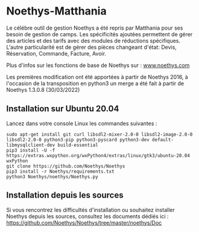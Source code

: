 Noethys-Matthania
==================
Le célébre outil de gestion Noethys a été repris par Matthania pour ses besoin de gestion de camps.
Les spécificités ajoutées permettent de gérer des articles et des tarifs avec des modules de réductions spécifiques.
L'autre particularité est de gérer des pièces changeant d'état: Devis, Réservation, Commande, Facture, Avoir.

Plus d'infos sur les fonctions de base de Noethys sur : www.noethys.com

Les premières modification ont été apportées à partir de Noethys 2016, à l'occasion de la transposition en python3 un merge a été fait à partir de Noethys 1.3.0.8 (30/03/2022)

Installation sur Ubuntu 20.04
------------------

Lancez dans votre console Linux les commandes suivantes :
```
sudo apt-get install git curl libsdl2-mixer-2.0-0 libsdl2-image-2.0-0 libsdl2-2.0-0 python3-pip python3-pyscard python3-dev default-libmysqlclient-dev build-essential
pip3 install -U -f https://extras.wxpython.org/wxPython4/extras/linux/gtk3/ubuntu-20.04 wxPython
git clone https://github.com/Noethys/Noethys
pip3 install -r Noethys/requirements.txt
python3 Noethys/noethys/Noethys.py
```


Installation depuis les sources
------------------
Si vous rencontrez les difficultés d'installation ou souhaitez installer Noethys depuis les sources,
consultez les documents dédiés ici : https://github.com/Noethys/Noethys/tree/master/noethys/Doc

